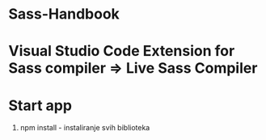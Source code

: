 # Sass-Handbook

# Visual Studio Code Extension for Sass compiler => Live Sass Compiler

# Start app

1. npm install - instaliranje svih biblioteka
